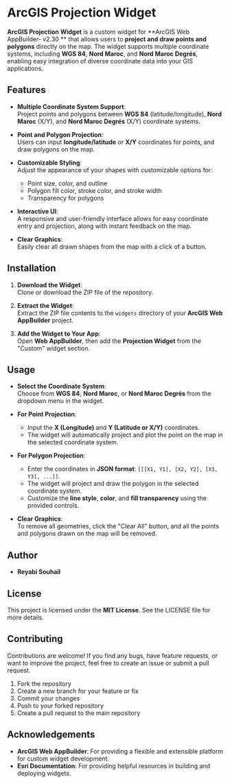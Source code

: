 # ArcGIS Projection Widget

**ArcGIS Projection Widget** is a custom widget for **ArcGIS Web AppBuilder- v2.30	** that allows users to **project and draw points and polygons** directly on the map. The widget supports multiple coordinate systems, including **WGS 84**, **Nord Maroc**, and **Nord Maroc Degrés**, enabling easy integration of diverse coordinate data into your GIS applications.

## Features

- **Multiple Coordinate System Support**:  
  Project points and polygons between **WGS 84** (latitude/longitude), **Nord Maroc** (X/Y), and **Nord Maroc Degrés** (X/Y) coordinate systems.
  
- **Point and Polygon Projection**:  
  Users can input **longitude/latitude** or **X/Y** coordinates for points, and draw polygons on the map.

- **Customizable Styling**:  
  Adjust the appearance of your shapes with customizable options for:
  - Point size, color, and outline
  - Polygon fill color, stroke color, and stroke width
  - Transparency for polygons
  
- **Interactive UI**:  
  A responsive and user-friendly interface allows for easy coordinate entry and projection, along with instant feedback on the map.

- **Clear Graphics**:  
  Easily clear all drawn shapes from the map with a click of a button.

## Installation

1. **Download the Widget**:  
   Clone or download the ZIP file of the repository.

2. **Extract the Widget**:  
   Extract the ZIP file contents to the `widgets` directory of your **ArcGIS Web AppBuilder** project.

3. **Add the Widget to Your App**:  
   Open **Web AppBuilder**, then add the **Projection Widget** from the "Custom" widget section.

## Usage

- **Select the Coordinate System**:  
  Choose from **WGS 84**, **Nord Maroc**, or **Nord Maroc Degrés** from the dropdown menu in the widget.

- **For Point Projection**:
  - Input the **X (Longitude)** and **Y (Latitude or X/Y)** coordinates.
  - The widget will automatically project and plot the point on the map in the selected coordinate system.
  
- **For Polygon Projection**:
  - Enter the coordinates in **JSON format**: `[[[X1, Y1], [X2, Y2], [X3, Y3], ...]]`.
  - The widget will project and draw the polygon in the selected coordinate system.
  - Customize the **line style**, **color**, and **fill transparency** using the provided controls.

- **Clear Graphics**:  
  To remove all geometries, click the "Clear All" button, and all the points and polygons drawn on the map will be removed.

## Author

- **Reyabi Souhail**

## License

This project is licensed under the **MIT License**. See the LICENSE file for more details.

## Contributing

Contributions are welcome! If you find any bugs, have feature requests, or want to improve the project, feel free to create an issue or submit a pull request.

1. Fork the repository
2. Create a new branch for your feature or fix
3. Commit your changes
4. Push to your forked repository
5. Create a pull request to the main repository

## Acknowledgements

- **ArcGIS Web AppBuilder**: For providing a flexible and extensible platform for custom widget development.
- **Esri Documentation**: For providing helpful resources in building and deploying widgets.
